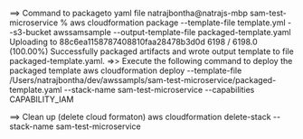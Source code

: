  ==> Command to packageto yaml file
natrajbontha@natrajs-mbp sam-test-microservice % aws cloudformation package --template-file template.yml --s3-bucket awssamsample --output-template-file packaged-template.yaml
Uploading to 88c6ea1158787408810faa28478b3d0d  6198 / 6198.0  (100.00%)
Successfully packaged artifacts and wrote output template to file packaged-template.yaml.
=>> Execute the following command to deploy the packaged template
aws cloudformation deploy --template-file /Users/natrajbontha/dev/awssampls/sam-test-microservice/packaged-template.yaml --stack-name sam-test-microservice --capabilities CAPABILITY_IAM

==> Clean up (delete cloud formaton)
aws cloudformation delete-stack --stack-name sam-test-microservice